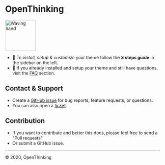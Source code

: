 # OpenThinking

<img src="https://emojipedia-us.s3.dualstack.us-west-1.amazonaws.com/thumbs/240/apple/237/waving-hand-sign_1f44b.png" width=100 alt="Waving hand">

- 🚀 To _install, setup & customize_ your theme follow the __3 steps guide__ in the sidebar on the left.
- 🎯 If you already installed and setup your theme and still have questions, visit the [FAQ](#faq) section.

## Contact & Support

- Create a [GitHub issue](https://github.com/openxthinking/master-docs/issues) for bug reports, feature requests, or questions.
- You can also open a [ticket](https://----.com/contact).

## Contribution

- If you want to contribute and better this docs, please feel free to send a "Pull requests".
- Or submit a GitHub issue.
---

&copy; 2020, OpenThinking
